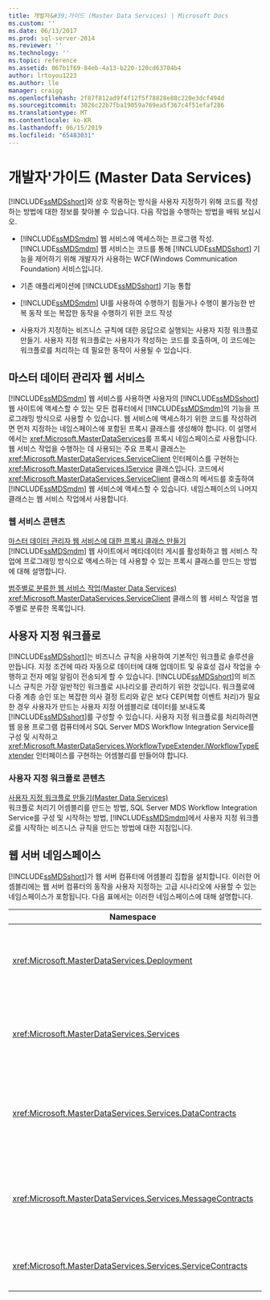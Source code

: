 ```yaml
---
title: 개발자&#39;가이드 (Master Data Services) | Microsoft Docs
ms.custom: ''
ms.date: 06/13/2017
ms.prod: sql-server-2014
ms.reviewer: ''
ms.technology: ''
ms.topic: reference
ms.assetid: 067b1f69-84eb-4a13-b220-120cd63704b4
author: lrtoyou1223
ms.author: lle
manager: craigg
ms.openlocfilehash: 2f87f812ad9f4f12f5f78828e88c220e3dcf494d
ms.sourcegitcommit: 3026c22b7fba19059a769ea5f367c4f51efaf286
ms.translationtype: MT
ms.contentlocale: ko-KR
ms.lasthandoff: 06/15/2019
ms.locfileid: "65483031"
---
```

# <a name="developer39s-guide-master-data-services"></a>개발자&#39;가이드 (Master Data Services)
  [!INCLUDE[ssMDSshort](../../includes/ssmdsshort-md.md)]와 상호 작용하는 방식을 사용자 지정하기 위해 코드를 작성하는 방법에 대한 정보를 찾아볼 수 있습니다. 다음 작업을 수행하는 방법을 배워 보십시오.  
  
-   [!INCLUDE[ssMDSmdm](../../includes/ssmdsmdm-md.md)] 웹 서비스에 액세스하는 프로그램 작성. [!INCLUDE[ssMDSmdm](../../includes/ssmdsmdm-md.md)] 웹 서비스는 코드를 통해 [!INCLUDE[ssMDSshort](../../includes/ssmdsshort-md.md)] 기능을 제어하기 위해 개발자가 사용하는 WCF(Windows Communication Foundation) 서비스입니다.  
  
-   기존 애플리케이션에 [!INCLUDE[ssMDSshort](../../includes/ssmdsshort-md.md)] 기능 통합  
  
-   [!INCLUDE[ssMDSmdm](../../includes/ssmdsmdm-md.md)] UI를 사용하여 수행하기 힘들거나 수행이 불가능한 반복 동작 또는 복잡한 동작을 수행하기 위한 코드 작성  
  
-   사용자가 지정하는 비즈니스 규칙에 대한 응답으로 실행되는 사용자 지정 워크플로 만들기. 사용자 지정 워크플로는 사용자가 작성하는 코드를 호출하며, 이 코드에는 워크플로를 처리하는 데 필요한 동작이 사용될 수 있습니다.  
  
## <a name="master-data-manager-web-service"></a>마스터 데이터 관리자 웹 서비스  
 [!INCLUDE[ssMDSmdm](../../includes/ssmdsmdm-md.md)] 웹 서비스를 사용하면 사용자의 [!INCLUDE[ssMDSshort](../../includes/ssmdsshort-md.md)] 웹 사이트에 액세스할 수 있는 모든 컴퓨터에서 [!INCLUDE[ssMDSmdm](../../includes/ssmdsmdm-md.md)]의 기능을 프로그래밍 방식으로 사용할 수 있습니다. 웹 서비스에 액세스하기 위한 코드를 작성하려면 먼저 지정하는 네임스페이스에 포함된 프록시 클래스를 생성해야 합니다. 이 설명서에서는 <xref:Microsoft.MasterDataServices>를 프록시 네임스페이스로 사용합니다. 웹 서비스 작업을 수행하는 데 사용되는 주요 프록시 클래스는 <xref:Microsoft.MasterDataServices.ServiceClient> 인터페이스를 구현하는 <xref:Microsoft.MasterDataServices.IService> 클래스입니다. 코드에서 <xref:Microsoft.MasterDataServices.ServiceClient> 클래스의 메서드를 호출하여 [!INCLUDE[ssMDSmdm](../../includes/ssmdsmdm-md.md)] 웹 서비스에 액세스할 수 있습니다. 네임스페이스의 나머지 클래스는 웹 서비스 작업에서 사용합니다.  
  
### <a name="web-service-content"></a>웹 서비스 콘텐츠  
 [마스터 데이터 관리자 웹 서비스에 대한 프록시 클래스 만들기](create-master-data-manager-web-service-proxy-classes.md)  
 [!INCLUDE[ssMDSmdm](../../includes/ssmdsmdm-md.md)] 웹 사이트에서 메타데이터 게시를 활성화하고 웹 서비스 작업에 프로그래밍 방식으로 액세스하는 데 사용할 수 있는 프록시 클래스를 만드는 방법에 대해 설명합니다.  
  
 [범주별로 분류한 웹 서비스 작업&#40;Master Data Services&#41;](categorized-web-service-operations-master-data-services.md)  
 <xref:Microsoft.MasterDataServices.ServiceClient> 클래스의 웹 서비스 작업을 범주별로 분류한 목록입니다.  
  
## <a name="custom-workflows"></a>사용자 지정 워크플로  
 [!INCLUDE[ssMDSshort](../../includes/ssmdsshort-md.md)]는 비즈니스 규칙을 사용하여 기본적인 워크플로 솔루션을 만듭니다. 지정 조건에 따라 자동으로 데이터에 대해 업데이트 및 유효성 검사 작업을 수행하고 전자 메일 알림이 전송되게 할 수 있습니다. [!INCLUDE[ssMDSshort](../../includes/ssmdsshort-md.md)]의 비즈니스 규칙은 가장 일반적인 워크플로 시나리오를 관리하기 위한 것입니다. 워크플로에 다중 계층 승인 또는 복잡한 의사 결정 트리와 같은 보다 CEP(복합 이벤트 처리)가 필요한 경우 사용자가 만드는 사용자 지정 어셈블리로 데이터를 보내도록 [!INCLUDE[ssMDSshort](../../includes/ssmdsshort-md.md)]를 구성할 수 있습니다. 사용자 지정 워크플로를 처리하려면 웹 응용 프로그램 컴퓨터에서 SQL Server MDS Workflow Integration Service를 구성 및 시작하고 <xref:Microsoft.MasterDataServices.WorkflowTypeExtender.IWorkflowTypeExtender> 인터페이스를 구현하는 어셈블리를 만들어야 합니다.  
  
### <a name="custom-workflow-content"></a>사용자 지정 워크플로 콘텐츠  
 [사용자 지정 워크플로 만들기&#40;Master Data Services&#41;](create-a-custom-workflow-master-data-services.md)  
 워크플로 처리기 어셈블리를 만드는 방법, SQL Server MDS Workflow Integration Service를 구성 및 시작하는 방법, [!INCLUDE[ssMDSmdm](../../includes/ssmdsmdm-md.md)]에서 사용자 지정 워크플로를 시작하는 비즈니스 규칙을 만드는 방법에 대한 지침입니다.  
  
## <a name="web-server-namespaces"></a>웹 서버 네임스페이스  
 [!INCLUDE[ssMDSshort](../../includes/ssmdsshort-md.md)]가 웹 서버 컴퓨터에 어셈블리 집합을 설치합니다. 이러한 어셈블리에는 웹 서버 컴퓨터의 동작을 사용자 지정하는 고급 시나리오에 사용할 수 있는 네임스페이스가 포함됩니다. 다음 표에서는 이러한 네임스페이스에 대해 설명합니다.  
  
|Namespace|Description|  
|---------------|-----------------|  
|<xref:Microsoft.MasterDataServices.Deployment>|모델에서 배포 패키지를 만들고 패키지를 [!INCLUDE[ssMDSshort](../../includes/ssmdsshort-md.md)] 데이터베이스에 배포하는 데 사용할 수 있는 클래스를 포함합니다.|  
|<xref:Microsoft.MasterDataServices.Services>|[!INCLUDE[ssMDSmdm](../../includes/ssmdsmdm-md.md)] 웹 응용 프로그램을 통해 웹 서버 컴퓨터에 대해 실행되는 웹 서비스 작업을 수신하고 처리하는 클래스를 포함합니다.|  
|<xref:Microsoft.MasterDataServices.Services.DataContracts>|데이터가 클라이언트 컴퓨터에서 [!INCLUDE[ssMDSmdm](../../includes/ssmdsmdm-md.md)] 웹 애플리케이션을 통해 웹 서버 컴퓨터로 전달되는 방법을 정의하는 클래스를 포함합니다.|  
|<xref:Microsoft.MasterDataServices.Services.MessageContracts>|요청 및 응답이 클라이언트 컴퓨터에서 [!INCLUDE[ssMDSmdm](../../includes/ssmdsmdm-md.md)] 웹 애플리케이션을 통해 웹 서버 컴퓨터로 전달되는 방법을 정의하는 클래스를 포함합니다.|  
|<xref:Microsoft.MasterDataServices.Services.ServiceContracts>|[!INCLUDE[ssMDSmdm](../../includes/ssmdsmdm-md.md)] 웹 서비스를 통해 호출할 수 있는 작업을 정의하는 인터페이스를 포함합니다.|  
  
  
